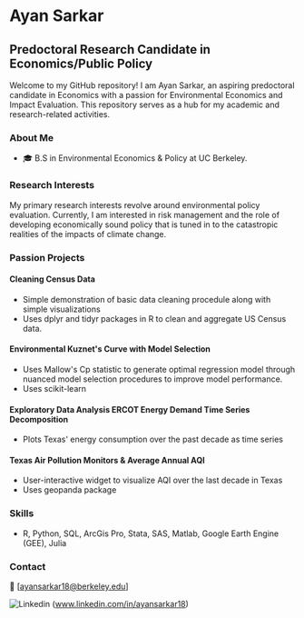 # Ayan Sarkar

## Predoctoral Research Candidate in Economics/Public Policy

Welcome to my GitHub repository! I am Ayan Sarkar, an aspiring predoctoral candidate in Economics with a passion for Environmental Economics and Impact Evaluation. This repository serves as a hub for my academic and research-related activities.

### About Me

- 🎓 B.S in Environmental Economics & Policy at UC Berkeley.

### Research Interests

My primary research interests revolve around environmental policy evaluation. Currently, I am interested in risk management and the role of developing economically sound policy that is tuned in to the catastropic realities of the impacts of climate change. 

### Passion Projects

#### Cleaning Census Data
- Simple demonstration of basic data cleaning procedule along with simple visualizations
- Uses dplyr and tidyr packages in R to clean and aggregate US Census data.

#### Environmental Kuznet's Curve with Model Selection
- Uses Mallow's Cp statistic to generate optimal regression model through nuanced model selection procedures to improve model performance.
- Uses scikit-learn

#### Exploratory Data Analysis ERCOT Energy Demand Time Series Decomposition
- Plots Texas' energy consumption over the past decade as time series

#### Texas Air Pollution Monitors & Average Annual AQI
- User-interactive widget to visualize AQI over the last decade in Texas
- Uses geopanda package



### Skills

- R, Python, SQL, ArcGis Pro, Stata, SAS, Matlab, Google Earth Engine (GEE), Julia

### Contact

📧 [ayansarkar18@berkeley.edu]

![Linkedin](https://i.sstatic.net/gVE0j.png) (www.linkedin.com/in/ayansarkar18)
&nbsp;
<!---
A-Sarkar18/A-Sarkar18 is a ✨ special ✨ repository because its `README.md` (this file) appears on your GitHub profile.
You can click the Preview link to take a look at your changes.
--->
